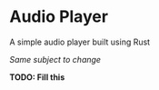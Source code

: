 # Audio Player

A simple audio player built using Rust

*Same subject to change*

**TODO: Fill this**
